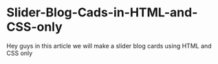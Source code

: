 # Slider-Blog-Cads-in-HTML-and-CSS-only
Hey guys in this article we will make a slider blog cards using HTML and CSS only
